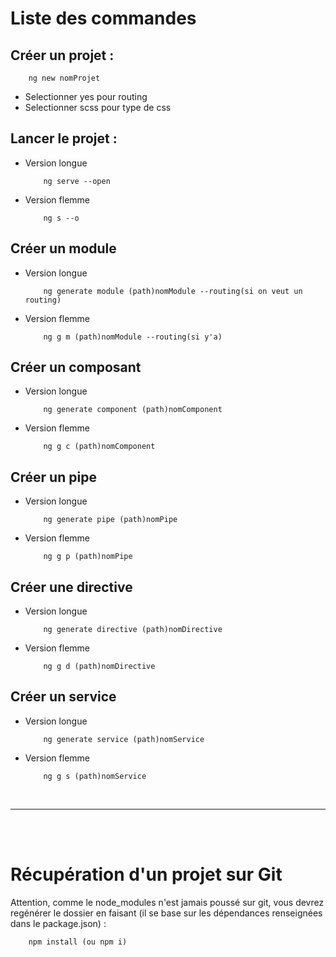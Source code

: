 # Liste des commandes

## Créer un projet :
```
    ng new nomProjet
```
- Selectionner yes pour routing
- Selectionner scss pour type de css

## Lancer le projet :
- Version longue
    ```
        ng serve --open
    ```
- Version flemme
    ```
        ng s --o
    ```

## Créer un module
- Version longue
    ```
        ng generate module (path)nomModule --routing(si on veut un routing)
    ```
- Version flemme
    ```
        ng g m (path)nomModule --routing(si y'a)
    ```

## Créer un composant
- Version longue
    ```
        ng generate component (path)nomComponent
    ```
- Version flemme
    ```
        ng g c (path)nomComponent
    ```

## Créer un pipe 
- Version longue
    ```
        ng generate pipe (path)nomPipe
    ```
- Version flemme
    ```
        ng g p (path)nomPipe
    ```

## Créer une directive
- Version longue
    ```
        ng generate directive (path)nomDirective
    ```
- Version flemme
    ```
        ng g d (path)nomDirective
    ```

## Créer un service
- Version longue
    ```
        ng generate service (path)nomService
    ```
- Version flemme
    ```
        ng g s (path)nomService
    ```

<br>
<hr>
<br>
<br>

# Récupération d'un projet sur Git
Attention, comme le node_modules n'est jamais poussé sur git, vous devrez regénérer le dossier en faisant (il se base sur les dépendances renseignées dans le package.json) : 
```
    npm install (ou npm i)
```